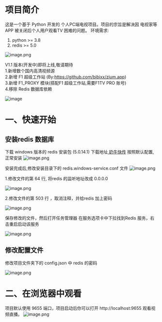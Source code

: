 <!--
 * @Author: SudemQaQ
 * @Date: 2024-03-07 15:34:25
 * @email: mail@szhcloud.cn
 * @Blog: https://blog.szhcloud.cn
 * @github: https://github.com/sang8052
 * @LastEditors: SudemQaQ
 * @LastEditTime: 2024-03-07 15:47:24
 * @Description: 
-->
# 项目简介
这是一个基于 Python 开发的 个人PC端电视项目。项目的宗旨是解决因 电视家等APP 被关闭后个人用户观看TV 困难的问题。
环境需求:

1. python >= 3.8
2. redis  >= 5.0 

![image.png](https://cdn.nlark.com/yuque/0/2024/png/2484069/1709796812720-6ba12a6e-de31-4507-a050-3c4929a3c35b.png#averageHue=%23272727&clientId=ua7cee7c3-81fa-4&from=paste&height=491&id=uf1268078&originHeight=491&originWidth=970&originalType=binary&ratio=1&rotation=0&showTitle=false&size=75096&status=done&style=none&taskId=uefd62279-557e-4142-8f26-aa1ef75639c&title=&width=970)

V1.1 版本(开发中)即将上线,敬请期待  
1.新增数个国内高清视频源  
2.新增 F1 超级工作站 (By:https://github.com/bibixx/zium.app)  
3.新增 F1_PROXY 模块(搭配F1 超级工作站,需要F1TV PRO 账号)  
4.移除 Redis 数据库依赖  

![image](https://github.com/sang8052/py_pctv/assets/31176926/328b14d6-9f1a-43a7-8e1f-c677c747e8bc)


# 一、快速开始
## 安装redis 数据库
下载 windows 版本的 redis 安装包 (5.0.14.1)
下载地址[ 奶牛快传](https://cowtransfer.com/s/14328537805f46)
按照默认配置,正常安装
![image.png](https://cdn.nlark.com/yuque/0/2024/png/2484069/1709792159103-f8154e31-81eb-43e1-b300-78f97f72364d.png#averageHue=%23eeeceb&clientId=u19b91260-0f48-4&from=paste&height=389&id=uec48f2e1&originHeight=389&originWidth=499&originalType=binary&ratio=1&rotation=0&showTitle=false&size=31460&status=done&style=none&taskId=u72475ab3-b785-4536-8e2c-4d7096864e3&title=&width=499)

安装完成后,修改安装目录下的 redis.windows-service.conf 文件
![image.png](https://cdn.nlark.com/yuque/0/2024/png/2484069/1709792564955-e1c2fcc9-56ce-415d-ae95-f01d6ba2a873.png#averageHue=%23f8f7f5&clientId=u19b91260-0f48-4&from=paste&height=377&id=ua78bfe15&originHeight=377&originWidth=676&originalType=binary&ratio=1&rotation=0&showTitle=false&size=41962&status=done&style=none&taskId=uafc710be-71b7-4879-89a3-e862c414363&title=&width=676)

1.修改文件的第 64 行, 将redis 的监听地址改成 0.0.0.0 

![image.png](https://cdn.nlark.com/yuque/0/2024/png/2484069/1709792552422-c1a55177-06ef-4234-aa87-85e022fa19f6.png#averageHue=%23f3eeec&clientId=u19b91260-0f48-4&from=paste&height=239&id=ucbf7bbf7&originHeight=239&originWidth=396&originalType=binary&ratio=1&rotation=0&showTitle=false&size=14727&status=done&style=none&taskId=ua990e10f-123f-4dac-b99b-61fe32225fe&title=&width=396)

2.修改文件的第 503 行 ，取消注释，并给redis 加上密码 

![image.png](https://cdn.nlark.com/yuque/0/2024/png/2484069/1709792482965-3446e2ae-d660-44ed-93a3-ed4ca4d30f49.png#averageHue=%23f3efed&clientId=u19b91260-0f48-4&from=paste&height=280&id=ue4f2fd5f&originHeight=280&originWidth=663&originalType=binary&ratio=1&rotation=0&showTitle=false&size=29980&status=done&style=none&taskId=u7c07a332-a41a-48c5-a6ff-39c03829376&title=&width=663)

保存修改的文件，然后打开任务管理器
在服务选项卡中下拉找到Redis 服务，右击重启启动该服务

![image.png](https://cdn.nlark.com/yuque/0/2024/png/2484069/1709792638781-19a1f244-857e-4045-a4e1-36e69294adba.png#averageHue=%23f5f1ef&clientId=u19b91260-0f48-4&from=paste&height=604&id=u57bd8e9a&originHeight=604&originWidth=683&originalType=binary&ratio=1&rotation=0&showTitle=false&size=82309&status=done&style=none&taskId=u3adf36d9-e5e5-49f1-9037-00b2e2c7944&title=&width=683)
## 修改配置文件 
修改项目文件夹下的 config.json 中 redis 的密码

![image.png](https://cdn.nlark.com/yuque/0/2024/png/2484069/1709793084694-575ed91c-71b3-4b74-96d8-250967a3ee43.png#averageHue=%23f9f7f7&clientId=u19b91260-0f48-4&from=paste&height=352&id=u6edf01d5&originHeight=352&originWidth=653&originalType=binary&ratio=1&rotation=0&showTitle=false&size=24922&status=done&style=none&taskId=u05d357e9-3e52-4425-925c-7c55c4eb849&title=&width=653)


# 二、在浏览器中观看
项目默认使用 9655 端口，项目启动后你可以打开 http://localhost:9655 观看视频直播。
![image.png](https://cdn.nlark.com/yuque/0/2024/png/2484069/1709796791010-41d62709-a47a-4eb6-823d-ea8fb9ac1e26.png#averageHue=%232b2e2d&clientId=ua7cee7c3-81fa-4&from=paste&height=899&id=u92a7e082&originHeight=899&originWidth=1587&originalType=binary&ratio=1&rotation=0&showTitle=false&size=1648344&status=done&style=none&taskId=u47cfdae5-f7d4-4e57-9ad5-fea59f1d86a&title=&width=1587)

